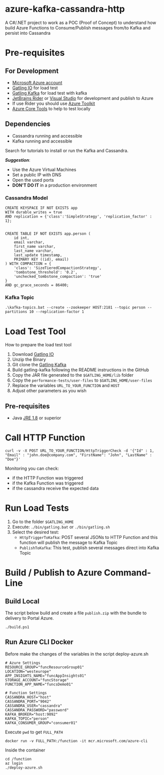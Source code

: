 # azure-kafka-cassandra-http

A C#/.NET project to work as a POC (Proof of Concept) to understand how build Azure Functions to Consume/Publish messages from/to Kafka and persist into Cassandra

# Pre-requisites

## For Development

* [Microsoft Azure account](https://portal.azure.com/#home)
* [Gatling IO](https://gatling.io/) for load test
* [Gatling Kafka](https://github.com/mnogu/gatling-kafka) for load test with kafka
* [JetBrains Rider](https://www.jetbrains.com/rider/) or [Visual Studio](https://visualstudio.microsoft.com/pt-br/) for development and publish to Azure
* If use Rider you should use [Azure Toolkit](https://plugins.jetbrains.com/plugin/11220-azure-toolkit-for-rider)
* [Azure Core Tools](https://github.com/Azure/azure-functions-core-tools) to help to test locally

## Dependencies

* Cassandra running and accessible
* Kafka running and accessible

Search for tutorials to install or run the Kafka and Cassandra.

**_Suggestion_**:
* Use the Azure Virtual Machines
* Set a public IP with DNS
* Open the used ports
* **DON'T DO IT** in a production environment

### Cassandra Model

```
CREATE KEYSPACE IF NOT EXISTS app 
WITH durable_writes = true 
AND replication = {'class':'SimpleStrategy', 'replication_factor' : 1};


CREATE TABLE IF NOT EXISTS app.person (
	id int,
	email varchar,
	first_name varchar,
	last_name varchar,
	last_update timestamp,
	PRIMARY KEY ((id), email)
) WITH COMPACTION = {
	'class': 'SizeTieredCompactionStrategy',
	'tombstone_threshold': '0.2',
	'unchecked_tombstone_compaction': 'true'
}
AND gc_grace_seconds = 86400;
```

### Kafka Topic

```
.\kafka-topics.bat --create --zookeeper HOST:2181 --topic person --partitions 10 --replication-factor 1
```

# Load Test Tool

How to prepare the load test tool

1. Download [Gatling IO](https://gatling.io/)
2. Unzip the Binary
3. Git clone the [Gatling Kafka](https://github.com/mnogu/gatling-kafka) 
4. Build gatling-kafka following the README instructions in the GitHub
5. Copy the JAR file generated to the `$GATLING_HOME/lib` folder
6. Copy the `performance-tests/user-files` to `$GATLING_HOME/user-files`
7. Replace the variables `URL_TO_YOUR_FUNCTION` and `HOST`
8. Adjust other parameters as you wish

## Pre-requisites

* Java [JRE 1.8](https://www.oracle.com/java/technologies/javase-jre8-downloads.html) or superior

# Call HTTP Function

```
curl -v -X POST URL_TO_YOUR_FUNCTION/HttpTriggerCheck -d '{"Id" : 1, "Email" : "john.doe@company.com", "FirstName": "John", "LastName" : "Doe"}'
```

Monitoring you can check:
* if the HTTP Function was triggered
* if the Kafka Function was triggered
* if the cassandra receive the expected data

# Run Load Tests

1. Go to the folder `$GATLING_HOME`
2. Execute: `./bin/gatling.bat` or `./bin/gatling.sh`
3. Select the desired test:
   * `HttpTriggerToKafka`: POST several JSONs to HTTP Function and this function will publish the message to Kafka Topic
   * `PublishToKafka`: This test, publish several messages direct into Kafka Topic

# Build / Publish to Azure Command-Line

## Build Local

The script below build and create a file `publish.zip` with the bundle to delivery to Portal Azure.

```
./build.ps1
```

## Run Azure CLI Docker

Before make the changes of the variables in the script deploy-azure.sh
```
# Azure Settings
RESOURCE_GROUP="funcResourceGroup01"
LOCATION="westeurope"
APP_INSIGHTS_NAME="funcAppInsights01"
STORAGE_ACCOUNT="funcStorage"
FUNCTION_APP_NAME="funcsDemo01"

# Function Settings
CASSANDRA_HOST="host"
CASSANDRA_PORT="9042"
CASSANDRA_USER="cassandra"
CASSANDRA_PASSWORD="password"
KAFKA_BROKER="host:9092"
KAFKA_TOPIC="person"
KAFKA_CONSUMER_GROUP="consumer01"
```

Execute `pwd` to get `FULL_PATH`

```
docker run -v FULL_PATH:/function -it mcr.microsoft.com/azure-cli
```

Inside the container
```
cd /function
az login
./deploy-azure.sh
```
